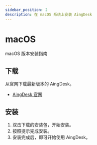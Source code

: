 ```yaml
---
sidebar_position: 2
description: 在 macOS 系统上安装 AingDesk
---
```

# macOS
macOS 版本安装指南

## 下载
从官网下载最新版本的 AingDesk。
- [AingDesk 官网](https://www.aingdesk.com/zh/download.html)

## 安装
1. 双击下载的安装包，开始安装。
2. 按照提示完成安装。
3. 安装完成后，即可开始使用 AingDesk。
